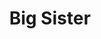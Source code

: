 ---
abv: 8.0%
alt:
availability: Keg
bitterness: Moderate
description: This beer is loaded with hops and stands at 8% ABV. The IBUs are there but the perceived bitterness is subdued and thanks to a touch of oats in the recipe it drinks incredibly smooth.
gravity: '1.070'
hops: 
ibu: 65
img: big-sister.jpg
layout: beer
malt: 
modal-id: big-sister
on-tap: nope
sourness: None
style: Double IPA
title: Big Sister
---